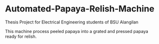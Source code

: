 # Automated-Papaya-Relish-Machine
Thesis Project for Electrical Engineering students of BSU Alangilan

This machine process peeled papaya into a grated and pressed papaya ready for relish.
